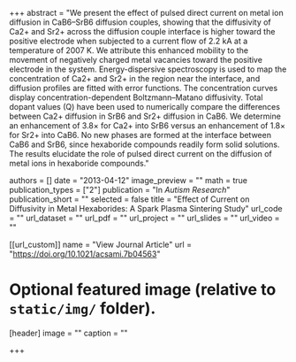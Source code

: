 +++
abstract = "We present the effect of pulsed direct current on metal ion diffusion in CaB6–SrB6 diffusion couples, showing that the diffusivity of Ca2+ and Sr2+ across the diffusion couple interface is higher toward the positive electrode when subjected to a current flow of 2.2 kA at a temperature of 2007 K. We attribute this enhanced mobility to the movement of negatively charged metal vacancies toward the positive electrode in the system. Energy-dispersive spectroscopy is used to map the concentration of Ca2+ and Sr2+ in the region near the interface, and diffusion profiles are fitted with error functions. The concentration curves display concentration-dependent Boltzmann–Matano diffusivity. Total dopant values (Q) have been used to numerically compare the differences between Ca2+ diffusion in SrB6 and Sr2+ diffusion in CaB6. We determine an enhancement of 3.8× for Ca2+ into SrB6 versus an enhancement of 1.8× for Sr2+ into CaB6. No new phases are formed at the interface between CaB6 and SrB6, since hexaboride compounds readily form solid solutions. The results elucidate the role of pulsed direct current on the diffusion of metal ions in hexaboride compounds."

authors = []
date = "2013-04-12"
image_preview = ""
math = true
publication_types = ["2"]
publication = "In *Autism Research*"
publication_short = ""
selected = false
title = "Effect of Current on Diffusivity in Metal Hexaborides: A Spark Plasma Sintering Study"
url_code = ""
url_dataset = ""
url_pdf = ""
url_project = ""
url_slides = ""
url_video = ""

[[url_custom]]
name = "View Journal Article"
url = "https://doi.org/10.1021/acsami.7b04563"

# Optional featured image (relative to `static/img/` folder).
[header]
image = ""
caption = ""

+++

